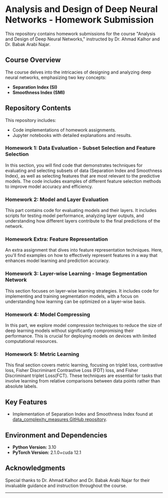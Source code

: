 
# Analysis and Design of Deep Neural Networks - Homework Submission

This repository contains homework submissions for the course "Analysis and Design of Deep Neural Networks," instructed by Dr. Ahmad Kalhor and Dr. Babak Arabi Najar. 
## Course Overview

The course delves into the intricacies of designing and analyzing deep neural networks, emphasizing two key concepts:
- **Separation Index (SI)** 
- **Smoothness Index (SMI)** 

## Repository Contents

This repository includes:
- Code implementations of homework assignments.
- Jupyter notebooks with detailed explanations and results.



### Homework 1: Data Evaluation - Subset Selection and Feature Selection

In this section, you will find code that demonstrates techniques for evaluating and selecting subsets of data (Separation Index and Smoothness Index), as well as selecting features that are most relevant to the predictive models. The code includes examples of different feature selection methods to improve model accuracy and efficiency.

### Homework 2: Model and Layer Evaluation

This part contains code for evaluating models and their layers. It includes scripts for testing model performance, analyzing layer outputs, and understanding how different layers contribute to the final predictions of the network.

### Homework Extra: Feature Representation

An extra assignment that dives into feature representation techniques. Here, you'll find examples on how to effectively represent features in a way that enhances model learning and prediction accuracy.

### Homework 3: Layer-wise Learning - Image Segmentation Network

This section focuses on layer-wise learning strategies. It includes code for implementing and training segmentation models, with a focus on understanding how learning can be optimized on a layer-wise basis.

### Homework 4: Model Compressing

In this part, we explore model compression techniques to reduce the size of deep learning models without significantly compromising their performance. This is crucial for deploying models on devices with limited computational resources.

### Homework 5: Metric Learning

This final section covers metric learning, focusing on triplet loss, contrastive loss,  Fisher Discriminant Contrastive Loss (FDT) loss, and  Fisher Discriminant triplet Loss(FCT). These techniques are essential for tasks that involve learning from relative comparisons between data points rather than absolute labels.


## Key Features

- Implementation of Separation Index and Smoothness Index found at [data_complexity_measures GitHub repository](https://github.com/Arhosseini77/data_complexity_measures).

## Environment and Dependencies

- **Python Version:** 3.10
- **PyTorch Version:** 2.1.0+cuda 12.1


## Acknowledgments

Special thanks to Dr. Ahmad Kalhor and Dr. Babak Arabi Najar for their invaluable guidance and instruction throughout the course.

---


